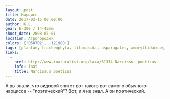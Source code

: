```yaml
---
layout: post
title: Нарцисс
date: 2017-03-15 00:00:00
author: К.С.
gear: E-300 / 14-45mm
shoot_date: 2008-05-01
location: Агрогородок
colors: ['050702', '121908']
tags: [plantae, tracheophyta, liliopsida, asparagales, amaryllidaceae, narcissus, narcissus poeticus]
links:
  -
    href: http://www.inaturalist.org/taxa/61334-Narcissus-poeticus
    info: inat
    title: Narcissus poeticus
---
```


А вы знали, что видовой эпитет вот такого вот самого обычного нарцисса -- "поэтический"? Вот, и я не знал. А он поэтический.

